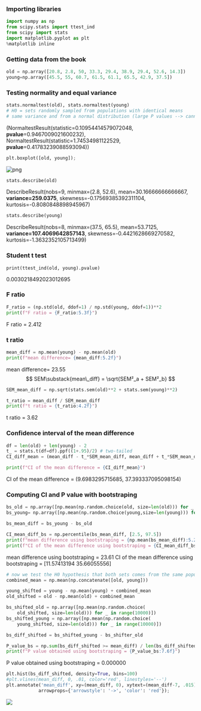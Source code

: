 ### Importing libraries

```python
import numpy as np
from scipy.stats import ttest_ind
from scipy import stats
import matplotlib.pyplot as plt
%matplotlib inline
```

### Getting data from the book


```python
old = np.array([20.8, 2.8, 50, 33.3, 29.4, 38.9, 29.4, 52.6, 14.3])
young=np.array([45.5, 55, 60.7, 61.5, 61.1, 65.5, 42.9, 37.5])
```

### Testing normality and equal variance


```python
stats.normaltest(old), stats.normaltest(young)
# H0 = sets randomly sampled from populations with identical means
# same variance and from a normal distribution (large P values --> cannot reject H0)
```

(NormaltestResult(statistic=0.10954414579072048, **pvalue**=0.9467009021600232),
 NormaltestResult(statistic=1.74534981122529, **pvalue**=0.41783239088593094))


```python
plt.boxplot([old, young]);
```


![png](output_3_0.png)

```python
stats.describe(old)
```

DescribeResult(nobs=9, minmax=(2.8, 52.6), mean=30.16666666666667, **variance=259.0375**, skewness=-0.17569385392311104, kurtosis=-0.8080848898945967)


```python
stats.describe(young)
```

DescribeResult(nobs=8, minmax=(37.5, 65.5), mean=53.7125, **variance=107.4069642857143**, skewness=-0.4421628669270582, kurtosis=-1.3632352105713499)

### Student t test

```
print(ttest_ind(old, young).pvalue)
```

0.0030218492023012695

### F ratio


```python
F_ratio = (np.std(old, ddof=1) / np.std(young, ddof=1))**2
print(f"F ratio = {F_ratio:5.3f}")
```

F ratio = 2.412

### t ratio

```python
mean_diff = np.mean(young) - np.mean(old)
print(f"mean difference= {mean_diff:5.2f}")
```

mean difference= 23.55
$$
SEM\substack{mean\_diff} = \sqrt{SEM²_a + SEM²_b}
$$


```python
SEM_mean_diff = np.sqrt(stats.sem(old)**2 + stats.sem(young)**2)
```


```python
t_ratio = mean_diff / SEM_mean_diff
print(f"t ratio = {t_ratio:4.2f}")
```

t ratio = 3.62

### Confidence interval of the mean difference

```python
df = len(old) + len(young) - 2
t_ = stats.t(df=df).ppf((1+.95)/2) # two-tailed
CI_diff_mean = (mean_diff - t_*SEM_mean_diff, mean_diff + t_*SEM_mean_diff)
```


```python
print(f"CI of the mean difference = {CI_diff_mean}")
```

CI of the mean difference = (9.6983295715685, 37.393337095098154)

### Computing CI and P value with bootstraping

```python
bs_old = np.array([np.mean(np.random.choice(old, size=len(old))) for _ in range(10000)])
bs_young= np.array([np.mean(np.random.choice(young,size=len(young))) for _ in range(10000)])

bs_mean_diff = bs_young - bs_old

CI_mean_diff_bs = np.percentile(bs_mean_diff, [2.5, 97.5])
print(f"mean difference using bootstraping = {np.mean(bs_mean_diff):5.2f}")
print(f"CI of the mean difference using bootstraping = {CI_mean_diff_bs}")
```

mean difference using bootstraping = 23.61
CI of the mean difference using bootstraping = [11.57413194 35.66055556]

```python
# now we test the H0 hypothesis that both sets comes from the same population, same mean
combined_mean = np.mean(np.concatenate([old, young]))

young_shifted = young - np.mean(young) + combined_mean
old_shifted = old - np.mean(old) + combined_mean

bs_shifted_old = np.array([np.mean(np.random.choice(
    old_shifted, size=len(old))) for _ in range(10000)])
bs_shifted_young = np.array([np.mean(np.random.choice(
    young_shifted, size=len(old))) for _ in range(10000)])

bs_diff_shifted = bs_shifted_young - bs_shifter_old

P_value_bs = np.sum(bs_diff_shifted >= mean_diff) / len(bs_diff_shifted)
print(f"P value obtained using bootstraping = {P_value_bs:7.6f}")
```

P value obtained using bootstraping = 0.000000

```python
plt.hist(bs_diff_shifted, density=True, bins=100)
#plt.vlines(mean_diff, 0, .01, color='red', linestyles='--')
plt.annotate('mean_diff', xy=(mean_diff, 0), xytext=(mean_diff-7, .015),
            arrowprops={'arrowstyle': '->', 'color': 'red'});
```

![](C:\Python_DataScience\biostatistics\Intuitive_biostatics_4th\statistical_tests\output_21_0.png)